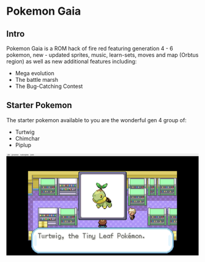 # Pokemon Gaia 

## Intro

Pokemon Gaia is a ROM hack of fire red featuring generation 4 - 6 pokemon, new - updated sprites, music, learn-sets, moves and map (Orbtus region) as well as new additional features including:

- Mega evolution 
- The battle marsh 
- The Bug-Catching Contest  


## Starter Pokemon

The starter pokemon available to you are the wonderful gen 4 group of:

- Turtwig
- Chimchar
- Piplup

![Gen 4 starters](assets/images/Starter-Pokemon.png "Starter Pokemon")
